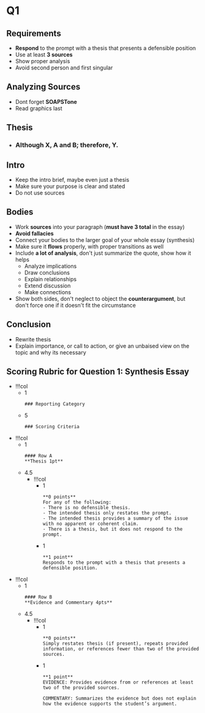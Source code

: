 # Q1
## Requirements
- **Respond** to the prompt with a thesis that presents a defensible position
- Use at least **3 sources**
- Show proper analysis
- Avoid second person and first singular

## Analyzing Sources
- Dont forget **SOAPSTone**
- Read graphics last

## Thesis
- ### Although **X**, **A** and **B**; therefore, **Y**.

## Intro
- Keep the intro brief, maybe even just a thesis
- Make sure your purpose is clear and stated
- Do not use sources

## Bodies
- Work **sources** into your paragraph (**must have 3 total** in the essay)
- **Avoid fallacies**
- Connect your bodies to the larger goal of your whole essay (synthesis)
- Make sure it **flows** properly, with proper transitions as well
- Include **a lot of analysis**, don't just summarize the quote, show how it helps
	- Analyze implications
	- Draw conclusions
	- Explain relationships
	- Extend discussion
	- Make connections 
- Show both sides, don't neglect to object the **counterargument**, but don't force one if it doesn't fit the circumstance

## Conclusion
- Rewrite thesis
- Explain importance, or call to action, or give an unbaised view on the topic and why its necessary

## Scoring Rubric for Question 1: Synthesis Essay
- !!!col
	- 1
		```col-md
		### Reporting Category
		```
	- 5
		```col-md
		### Scoring Criteria
		```
- !!!col
	- 1
		```col-md
		#### Row A
		**Thesis 1pt**
		```
	- 4.5
		- !!!col
			- 1
				```col-md
				**0 points**
				For any of the following:
				- There is no defensible thesis.
				- The intended thesis only restates the prompt.
				- The intended thesis provides a summary of the issue with no apparent or coherent claim.
				- There is a thesis, but it does not respond to the prompt.
				```
			- 1
				```col-md
				**1 point**
				Responds to the prompt with a thesis that presents a defensible position.
				```
- !!!col
	- 1
		```col-md
		#### Row B
		**Evidence and Commentary 4pts**
		```
	- 4.5
		- !!!col
			- 1
				```col-md
				**0 points**
				Simply restates thesis (if present), repeats provided information, or references fewer than two of the provided sources.
				```
			- 1
				```col-md
				**1 point**
				EVIDENCE: Provides evidence from or references at least two of the provided sources.
				
				COMMENTARY: Summarizes the evidence but does not explain how the evidence supports the student’s argument.
				```

